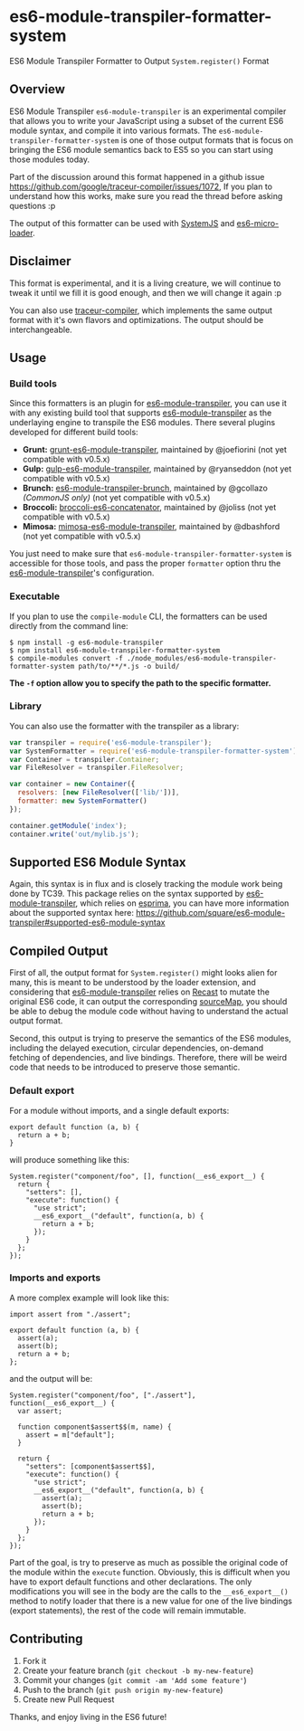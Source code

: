 es6-module-transpiler-formatter-system
======================================

ES6 Module Transpiler Formatter to Output `System.register()` Format

## Overview

ES6 Module Transpiler `es6-module-transpiler` is an experimental compiler that allows you to write your JavaScript using a subset of the current ES6 module syntax, and compile it into various formats. The `es6-module-transpiler-formatter-system` is one of those output formats that is focus on bringing the ES6 module semantics back to ES5 so you can start using those modules today.

Part of the discussion around this format happened in a github issue https://github.com/google/traceur-compiler/issues/1072, If you plan to understand how this works, make sure you read the thread before asking questions :p

The output of this formatter can be used with [SystemJS] and [es6-micro-loader][].

[es6-micro-loader]: https://github.com/caridy/es6-micro-loader
[SystemJS]: https://github.com/systemjs/systemjs
[es6-module-transpiler]: https://github.com/square/es6-module-transpiler

## Disclaimer

This format is experimental, and it is a living creature, we will continue to tweak it until we fill it is good enough, and then we will change it again :p

You can also use [traceur-compiler][], which implements the same output format with it's own flavors and optimizations. The output should be interchangeable.

[traceur-compiler]: https://github.com/google/traceur-compiler


## Usage

### Build tools

Since this formatters is an plugin for [es6-module-transpiler], you can use it with any existing build tool that supports [es6-module-transpiler] as the underlaying engine to transpile the ES6 modules. There several plugins developed for different build tools:

* **Grunt:** [grunt-es6-module-transpiler](https://github.com/joefiorini/grunt-es6-module-transpiler), maintained by @joefiorini (not yet compatible with v0.5.x)
* **Gulp:** [gulp-es6-module-transpiler](https://github.com/ryanseddon/gulp-es6-module-transpiler), maintained by @ryanseddon (not yet compatible with v0.5.x)
* **Brunch:** [es6-module-transpiler-brunch](https://github.com/gcollazo/es6-module-transpiler-brunch), maintained by @gcollazo *(CommonJS only)* (not yet compatible with v0.5.x)
* **Broccoli:** [broccoli-es6-concatenator](https://github.com/joliss/broccoli-es6-concatenator), maintained by @joliss (not yet compatible with v0.5.x)
* **Mimosa:** [mimosa-es6-module-transpiler](https://github.com/dbashford/mimosa-es6-module-transpiler), maintained by @dbashford (not yet compatible with v0.5.x)

You just need to make sure that `es6-module-transpiler-formatter-system` is accessible for those tools, and pass the proper `formatter` option thru the [es6-module-transpiler]'s configuration.

### Executable

If you plan to use the `compile-module` CLI, the formatters can be used directly from the command line:

```
$ npm install -g es6-module-transpiler
$ npm install es6-module-transpiler-formatter-system
$ compile-modules convert -f ./node_modules/es6-module-transpiler-formatter-system path/to/**/*.js -o build/
```

__The `-f` option allow you to specify the path to the specific formatter.__

### Library

You can also use the formatter with the transpiler as a library:

```javascript
var transpiler = require('es6-module-transpiler');
var SystemFormatter = require('es6-module-transpiler-formatter-system');
var Container = transpiler.Container;
var FileResolver = transpiler.FileResolver;

var container = new Container({
  resolvers: [new FileResolver(['lib/'])],
  formatter: new SystemFormatter()
});

container.getModule('index');
container.write('out/mylib.js');
```

## Supported ES6 Module Syntax

Again, this syntax is in flux and is closely tracking the module work being done by TC39. This package relies on the syntax supported by [es6-module-transpiler], which relies on [esprima], you can have more information about the supported syntax here: https://github.com/square/es6-module-transpiler#supported-es6-module-syntax

[esprima]: https://github.com/ariya/esprima

## Compiled Output

First of all, the output format for `System.register()` might looks alien for many, this is meant to be understood by the loader extension, and considering that [es6-module-transpiler] relies on [Recast] to mutate the original ES6 code, it can output the corresponding [sourceMap], you should be able to debug the module code without having to understand the actual output format.

Second, this output is trying to preserve the semantics of the ES6 modules, including the delayed execution, circular dependencies, on-demand fetching of dependencies, and live bindings. Therefore, there will be weird code that needs to be introduced to preserve those semantic.

[sourceMap]: http://www.html5rocks.com/en/tutorials/developertools/sourcemaps/
[Recast]: https://github.com/benjamn/recast

### Default export

For a module without imports, and a single default exports:

```
export default function (a, b) {
  return a + b;
}
```

will produce something like this:

```
System.register("component/foo", [], function(__es6_export__) {
  return {
    "setters": [],
    "execute": function() {
      "use strict";
      __es6_export__("default", function(a, b) {
        return a + b;
      });
    }
  };
});
```

### Imports and exports

A more complex example will look like this:

```
import assert from "./assert";

export default function (a, b) {
  assert(a);
  assert(b);
  return a + b;
};
```

and the output will be:

```
System.register("component/foo", ["./assert"], function(__es6_export__) {
  var assert;

  function component$assert$$(m, name) {
    assert = m["default"];
  }

  return {
    "setters": [component$assert$$],
    "execute": function() {
      "use strict";
      __es6_export__("default", function(a, b) {
        assert(a);
        assert(b);
        return a + b;
      });
    }
  };
});
```

Part of the goal, is try to preserve as much as possible the original code of the module within the `execute` function. Obviously, this is difficult when you have to export default functions and other declarations. The only modifications you will see in the body are the calls to the `__es6_export__()` method to notify loader that there is a new value for one of the live bindings (export statements), the rest of the code will remain immutable.

## Contributing

1. Fork it
2. Create your feature branch (`git checkout -b my-new-feature`)
3. Commit your changes (`git commit -am 'Add some feature'`)
4. Push to the branch (`git push origin my-new-feature`)
5. Create new Pull Request

Thanks, and enjoy living in the ES6 future!
